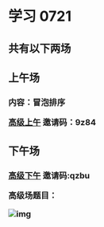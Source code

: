 # 学习 0721
## 共有以下两场
<h2> 上午场 <br>

<h3>
内容：冒泡排序<br>




[高级上午](https://www.luogu.com.cn/contest/31813)    邀请码：9z84


</h3>
<h2>
下午场


<h3>

[高级下午](https://www.luogu.com.cn/contest/31817)    邀请码:qzbu


高级场题目： 

![img](/_media/2.png)    


